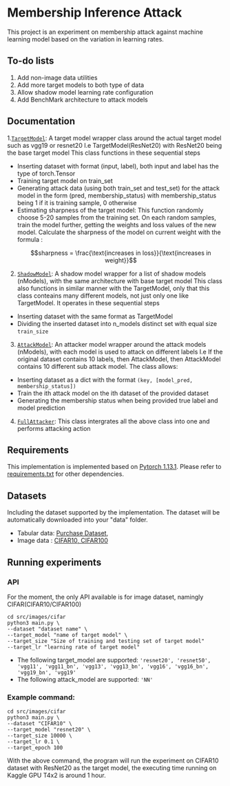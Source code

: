 # Membership Inference Attack

This project is an experiment on membership attack against machine learning model based on the variation in learning rates.

## To-do lists

1. Add non-image data utilities
2. Add more target models to both type of data
3. Allow shadow model learning rate configuration
4. Add BenchMark architecture to attack models

## Documentation

  1.[```TargetModel```](src/utils/base_models.py): A target model wrapper class around the actual target model such as vgg19 or resnet20
    I.e TargetModel(ResNet20) with ResNet20 being the base target model
    This class functions in these sequential steps

  * Inserting dataset with format (input, label), both input and label has the type of torch.Tensor
  * Training target model on train_set
  * Generating attack data (using both train_set and test_set) for the attack model in the form
    (pred, membership_status) with membership_status being 1 if it is training sample, 0 otherwise
  * Estimating sharpness of the target model:
    This function randomly choose 5-20 samples from the training set.
    On each random samples, train the model further, getting the weights and loss values of the new model.
    Calculate the sharpness of the model on current weight with the formula :
    ```math
    sharpness = \frac{\text{increases in loss}}{\text{increases in weight}}
    ```
2. [```ShadowModel```](src/utils/base_models.py): A shadow model wrapper for a list of shadow models (nModels), with the same architecture with base target model
  This class also functions in similar manner with the TargetModel, only that this class conteains many different models, not just
  only one like TargetModel. It operates in these sequential steps

* Inserting dataset with the same format as TargetModel
* Dividing the inserted dataset into n_models distinct set with equal size ```train_size```

3. [```AttackModel```](src/utils/base_models.py): An attacker model wrapper around the attack models (nModels), with each model is used to attack on different labels
  I.e If the original dataset contains 10 labels, then AttackModel, then AttackModel contains 10 different sub attack model.
  The class allows:

* Inserting dataset as a dict with the format ```(key, [model_pred, membership_status])```
* Train the ith attack model on the ith dataset of the provided dataset
* Generating the membership status when being provided true label and model prediction

4. [```FullAttacker```](src/images/cifar/main.py): This class intergrates all the above class into one and performs attacking action

## Requirements

This implementation is implemented based on [Pytorch 1.13.1](https://pytorch.org/). Please refer to [requirements.txt](requirements.txt) for other dependencies.

## Datasets

Including the dataset supported by the implementation. The dataset will be automatically downloaded into your "data" folder.

* Tabular data: [Purchase Dataset](https://www.kaggle.com/datasets/raosuny/e-commerce-purchase-dataset),
* Image data : [CIFAR10, CIFAR100](https://www.kaggle.com/datasets/fedesoriano/cifar100)

## Running experiments

### API

For the moment, the only API available is for image dataset, namingly CIFAR(CIFAR10/CIFAR100)

```
cd src/images/cifar
python3 main.py \ 
--dataset "dataset name" \
--target_model "name of target model" \
--target_size "Size of training and testing set of target model"
--target_lr "learning rate of target model"
```

* The following target_model are supported:
  `'resnet20', 'resnet50',  'vgg11', 'vgg11_bn', 'vgg13', 'vgg13_bn', 'vgg16', 'vgg16_bn', 'vgg19_bn', 'vgg19'`
* The following attack_model are supported: `'NN'`

### Example command:

```
cd src/images/cifar
python3 main.py \
--dataset "CIFAR10" \
--target_model "resnet20" \
--target_size 10000 \
--target_lr 0.1 \
--target_epoch 100
```

With the above command, the program will run the experiment on CIFAR10 dataset with ResNet20 as the target model,
the executing time running on Kaggle GPU T4x2 is around 1 hour.
